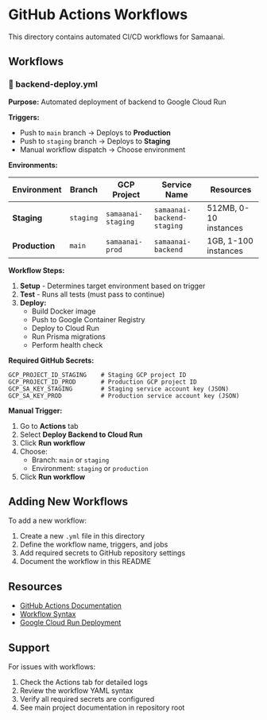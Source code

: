 # GitHub Actions Workflows

This directory contains automated CI/CD workflows for Samaanai.

## Workflows

### 🚀 backend-deploy.yml

**Purpose:** Automated deployment of backend to Google Cloud Run

**Triggers:**
- Push to `main` branch → Deploys to **Production**
- Push to `staging` branch → Deploys to **Staging**
- Manual workflow dispatch → Choose environment

**Environments:**

| Environment | Branch | GCP Project | Service Name | Resources |
|-------------|--------|-------------|--------------|-----------|
| **Staging** | `staging` | `samaanai-staging` | `samaanai-backend-staging` | 512MB, 0-10 instances |
| **Production** | `main` | `samaanai-prod` | `samaanai-backend` | 1GB, 1-100 instances |

**Workflow Steps:**

1. **Setup** - Determines target environment based on trigger
2. **Test** - Runs all tests (must pass to continue)
3. **Deploy:**
   - Build Docker image
   - Push to Google Container Registry
   - Deploy to Cloud Run
   - Run Prisma migrations
   - Perform health check

**Required GitHub Secrets:**

```
GCP_PROJECT_ID_STAGING    # Staging GCP project ID
GCP_PROJECT_ID_PROD       # Production GCP project ID
GCP_SA_KEY_STAGING        # Staging service account key (JSON)
GCP_SA_KEY_PROD           # Production service account key (JSON)
```

**Manual Trigger:**

1. Go to **Actions** tab
2. Select **Deploy Backend to Cloud Run**
3. Click **Run workflow**
4. Choose:
   - Branch: `main` or `staging`
   - Environment: `staging` or `production`
5. Click **Run workflow**

## Adding New Workflows

To add a new workflow:

1. Create a new `.yml` file in this directory
2. Define the workflow name, triggers, and jobs
3. Add required secrets to GitHub repository settings
4. Document the workflow in this README

## Resources

- [GitHub Actions Documentation](https://docs.github.com/actions)
- [Workflow Syntax](https://docs.github.com/actions/reference/workflow-syntax-for-github-actions)
- [Google Cloud Run Deployment](https://cloud.google.com/run/docs)

## Support

For issues with workflows:
1. Check the Actions tab for detailed logs
2. Review the workflow YAML syntax
3. Verify all required secrets are configured
4. See main project documentation in repository root
